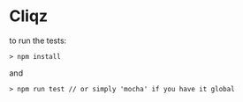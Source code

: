 # Cliqz

to run the tests:

```
> npm install
```
and  
```
> npm run test // or simply 'mocha' if you have it global
```
